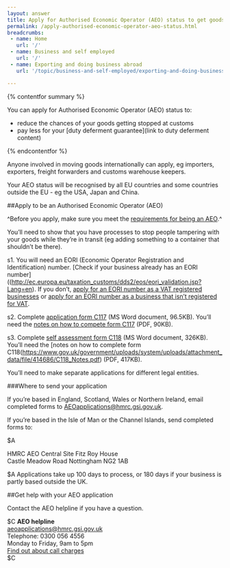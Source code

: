 ```yaml
---
layout: answer
title: Apply for Authorised Economic Operator (AEO) status to get goods through customs faster
permalink: /apply-authorised-economic-operator-aeo-status.html
breadcrumbs:
 - name: Home
   url: '/'
 - name: Business and self employed
   url: '/'
 - name: Exporting and doing business abroad
   url: '/topic/business-and-self-employed/exporting-and-doing-business-abroad.html'

---
```

{% contentfor summary %}

You can apply for Authorised Economic Operator (AEO) status to:

- reduce the chances of your goods getting stopped at customs
- pay less for your [duty deferment guarantee](link to duty deferment content)

{% endcontentfor %}

Anyone involved in moving goods internationally can apply, eg importers, exporters, freight forwarders and customs warehouse keepers.

Your AEO status will be recognised by all EU countries and some countries outside the EU - eg the USA, Japan and China.


##Apply to be an Authorised Economic Operator (AEO)

^Before you apply, make sure you meet the [requirements for being an AEO](/government/publications/notice-117-authorised-economic-operator).^ 

You’ll need to show that you have processes to stop people tampering with your goods while they’re in transit (eg adding something to a container that shouldn’t be there).

s1. You will need an EORI (Economic Operator Registration and Identification) number. [Check if your business already has an EORI number]((http://ec.europa.eu/taxation_customs/dds2/eos/eori_validation.jsp?Lang=en). If you don’t, [apply for an EORI number as a VAT registered businesses](https://online.hmrc.gov.uk/shortforms/form/EORIVAT) or [apply for an EORI number as a business that isn’t registered for VAT](https://online.hmrc.gov.uk/shortforms/form/EORINonVATExport).

s2. Complete [application form C117](https://www.gov.uk/government/uploads/system/uploads/attachment_data/file/412200/C117.doc) (MS Word document, 96.5KB). You’ll need the [notes on how to compete form C117](https://www.gov.uk/government/uploads/system/uploads/attachment_data/file/412612/C117-notes.pdf) (PDF, 90KB).

s3. Complete [self assessment form C118](https://www.gov.uk/government/uploads/system/uploads/attachment_data/file/412192/C118.doc) (MS Word document, 326KB). You’ll need the [notes on how to complete form C118(https://www.gov.uk/government/uploads/system/uploads/attachment_data/file/414686/C118_Notes.pdf) (PDF, 417KB).

You’ll need to make separate applications for different legal entities.

###Where to send your application

If you’re based in England, Scotland, Wales or Northern Ireland, email completed forms to <AEOapplications@hmrc.gsi.gov.uk>.

If you’re based in the Isle of Man or the Channel Islands, send completed forms to:

$A

HMRC AEO Central Site 
Fitz Roy House  
Castle Meadow Road
Nottingham 
NG2 1AB 

$A
Applications take up 100 days to process, or 180 days if your business is partly based outside the UK.


##Get help with your AEO application

Contact the AEO helpline if you have a question.

$C 
**AEO helpline**  
<aeoapplications@hmrc.gsi.gov.uk>   
Telephone: 0300 056 4556   
Monday to Friday, 9am to 5pm     
[Find out about call charges](/call-charges)     
$C  

